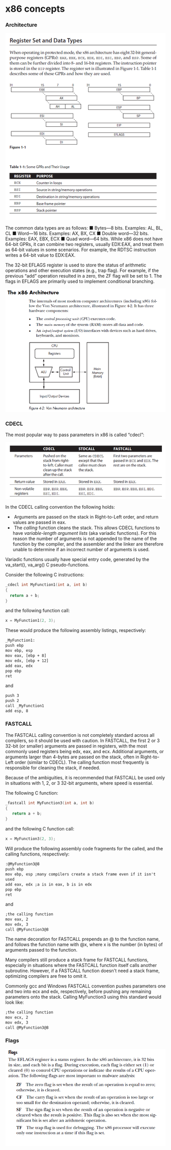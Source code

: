 # x86 concepts

### Architecture

![registers](./screenshots/registers.png)

The common data types are as follows:
■ Bytes—8 bits. Examples: AL, BL, CL
■ Word—16 bits. Examples: AX, BX, CX
■ Double word—32 bits. Examples: EAX, EBX, ECX
■ Quad word—64 bits. While x86 does not have 64-bit GPRs, it can combine
two registers, usually EDX:EAX, and treat them as 64-bit values in some scenarios.
For example, the RDTSC instruction writes a 64-bit value to EDX:EAX.

The 32-bit EFLAGS register is used to store the status of arithmetic operations
and other execution states (e.g., trap flag). For example, if the previous “add”
operation resulted in a zero, the ZF flag will be set to 1. The flags in EFLAGS are
primarily used to implement conditional branching.

![architecture](./screenshots/architecture.png)

### CDECL

The most popular way to pass parameters in x86 is called “cdecl”:

![cdecl](../C_Concepts/screenshots/cdecl.png)

In the CDECL calling convention the following holds:

- ​	Arguments are passed on the stack in Right-to-Left order, and return values are passed in eax.
- ​	The *calling* function cleans the stack. This allows CDECL functions to have *variable-length argument lists* (aka variadic functions). For this reason the number of arguments is not appended to the name of the function by the compiler, and the assembler and the linker are therefore unable to determine if an incorrect number of arguments is used.

Variadic functions usually have special entry code, generated by the va_start(), va_arg() C pseudo-functions.

Consider the following C instructions:

```c
_cdecl int MyFunction1(int a, int b)
{
  return a + b;
}
```

and the following function call:

```c
x = MyFunction1(2, 3);
```

These would produce the following assembly listings, respectively:

```assembly
_MyFunction1:
push ebp
mov ebp, esp
mov eax, [ebp + 8]
mov edx, [ebp + 12]
add eax, edx
pop ebp
ret
```

and

```assembly
push 3
push 2
call _MyFunction1
add esp, 8
```

### FASTCALL

The FASTCALL calling convention is not completely standard across all compilers, so it should be used with caution. In FASTCALL, the first 2 or 3 32-bit (or smaller) arguments are passed in registers, with the most commonly used registers being edx, eax, and ecx. Additional arguments, or arguments larger than 4-bytes are passed on the stack, often in Right-to-Left order (similar to CDECL). The calling function most frequently is responsible for cleaning the stack, if needed.

Because of the ambiguities, it is recommended that FASTCALL be used only in situations with 1, 2, or 3 32-bit arguments, where speed is essential.

The following C function:

```c
_fastcall int MyFunction3(int a, int b)
{
   return a + b;
}
```

and the following C function call:

```c
x = MyFunction3(2, 3);
```

Will produce the following assembly code fragments for the called, and the calling functions, respectively:

```assembly
:@MyFunction3@8
push ebp
mov ebp, esp ;many compilers create a stack frame even if it isn't used
add eax, edx ;a is in eax, b is in edx
pop ebp
ret
```

and

```assembly
;the calling function
mov eax, 2
mov edx, 3
call @MyFunction3@8
```

The name decoration for FASTCALL prepends an @ to the function name, and follows the function name with @x, where x is the number (in bytes) of arguments passed to the function.

Many compilers still produce a stack frame for FASTCALL functions, especially in situations where the FASTCALL function itself calls another subroutine. However, if a FASTCALL function doesn't need a stack frame, optimizing compilers are free to omit it.

Commonly gcc and Windows FASTCALL convention pushes parameters one and two into ecx and edx, respectively, before pushing any remaining parameters onto the stack. Calling MyFunction3 using this standard would look like:

```assembly
;the calling function
mov ecx, 2
mov edx, 3
call @MyFunction3@8
```

### Flags

![flag](./screenshots/flag.png)